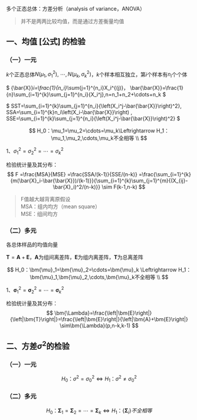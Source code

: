 




多个正态总体：方差分析（analysis of variance，ANOVA）

> 并不是两两比较均值，而是通过方差衡量均值

## 一、均值 [公式] 的检验

### （一）一元
$k$个正态总体$N\left(\mu_1,\sigma_1^2\right),\ \cdots,N\left(\mu_k,\sigma_k^2\right)$，$k$个样本相互独立，第$i$个样本有$n_i$个个体

$
{\bar{X}}_i=\frac{1}{n_i}\sum_{j=1}^{n_i}X_i^{(j)}， \bar{\bar{X}}=\frac{1}{n}\sum_{i=1}^{k}\sum_{j=1}^{n_i}{X_i^j},n=n_1+n_2+\cdots+n_k
$

$
SST=\sum_{i=1}^{k}\sum_{j=1}^{n_i}{\left(X_i^j-\bar{\bar{X}}\right)^2}, SSA=\sum_{i=1}^{k}n_i\left(X_i-\bar{\bar{X}}\right) , SSE=\sum_{i=1}^{k}\sum_{j=1}^{n_i}{\left(X_i^j-\bar{\bar{X}}\right)^2}
$

$$
H_0：\mu_1=\mu_2=\cdots=\mu_k\Leftrightarrow H_1：\mu_1,\mu_2,\cdots,\mu_k不全相等 \\
$$

1、$\sigma_1^2=\sigma_2^2=\cdots=\sigma_k^2$

检验统计量及其分布：
$$
F =\frac{MSA}{MSE} =\frac{SSA/(k-1)}{SSE/(n-k)} =\frac{\sum_{i=1}^{k}{m(\bar{X}_i-\bar{\bar{X}})/(k-1)}}{\sum_{i=1}^{k}\sum_{j=1}^{m}{(X_{ij}-\bar{X}_i)^2/(n-k)}} \sim F(k-1,n-k)
$$
> F值越大越背离原假设  
> MSA：组内均方（mean square）  
> MSE：组间均方

### （二）多元
各总体样品的均值向量

$\mathbf{T}=\mathbf{A}+\mathbf{E}$，$\mathbf{A}$为组间离差阵，$\bm{E}$为组内离差阵，$\bm{T}$为总离差阵

$$
H_0：\bm{\mu}_1=\bm{\mu}_2=\cdots=\bm{\mu}_k	\Leftrightarrow H_1：\bm{\mu}_1,\bm{\mu}_2,\cdots,\bm{\mu}_k不全相等 \\
$$

1、$\bm{\sigma}_1^2=\bm{\sigma}_2^2=\cdots=\bm{\sigma}_k^2$

检验统计量及其分布：
$$
\bm{\Lambda}=\frac{\left|\bm{E}\right|}{\left|\bm{T}\right|}=\frac{\left|\bm{E}\right|}{\left|\bm{A}+\bm{E}\right|} \sim\bm{\Lambda}(p,n-k,k-1)
$$

## 二、方差$\sigma^2$的检验

### （一）一元

$$
H_0：\sigma^2=\sigma_0^2 \Leftrightarrow	H_1：\sigma^2\neq\sigma_0^2 
$$

### （二）多元

$$
H_0：\bm{\Sigma}_1=\bm{\Sigma}_2=\cdots=\bm{\Sigma}_k\Leftrightarrow H_1：\left\{\bm{\Sigma}_i\right\}不全相等 
$$





